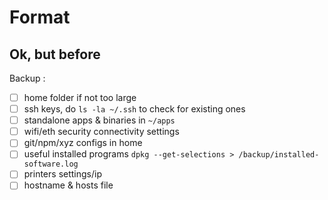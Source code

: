 # Format

## Ok, but before

Backup :

- [ ] home folder if not too large
- [ ] ssh keys, do `ls -la ~/.ssh` to check for existing ones
- [ ] standalone apps & binaries in `~/apps`
- [ ] wifi/eth security connectivity settings
- [ ] git/npm/xyz configs in home
- [ ] useful installed programs `dpkg --get-selections > /backup/installed-software.log`
- [ ] printers settings/ip
- [ ] hostname & hosts file

